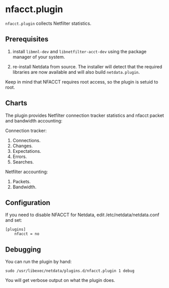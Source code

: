 <!--
title: "Monitor Netfilter statistics (nfacct.plugin)"
custom_edit_url: "https://github.com/netdata/netdata/edit/master/collectors/nfacct.plugin/README.md"
sidebar_label: "Netfilter statistics (nfacct.plugin)"
learn_status: "Published"
learn_topic_type: "References"
learn_rel_path: "Integrations/Monitor/Networking"
-->

# nfacct.plugin

`nfacct.plugin` collects Netfilter statistics.

## Prerequisites

1.  install `libmnl-dev` and `libnetfilter-acct-dev` using the package manager of your system.

2.  re-install Netdata from source. The installer will detect that the required libraries are now available and will also build `netdata.plugin`.

Keep in mind that NFACCT requires root access, so the plugin is setuid to root.

## Charts

The plugin provides Netfilter connection tracker statistics and nfacct packet and bandwidth accounting:

Connection tracker:

1.  Connections.
2.  Changes.
3.  Expectations.
4.  Errors.
5.  Searches.

Netfilter accounting:

1.  Packets.
2.  Bandwidth.

## Configuration

If you need to disable NFACCT for Netdata, edit /etc/netdata/netdata.conf and set:

```
[plugins]
    nfacct = no
```

## Debugging

You can run the plugin by hand:

```
sudo /usr/libexec/netdata/plugins.d/nfacct.plugin 1 debug
```

You will get verbose output on what the plugin does.


